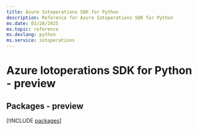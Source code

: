 ```yaml
---
title: Azure Iotoperations SDK for Python
description: Reference for Azure Iotoperations SDK for Python
ms.date: 03/28/2025
ms.topic: reference
ms.devlang: python
ms.service: iotoperations
---
```

# Azure Iotoperations SDK for Python - preview
## Packages - preview
[!INCLUDE [packages](iotoperations-index.md)]